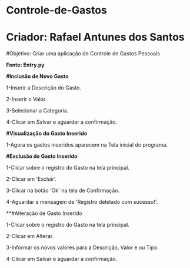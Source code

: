 # Controle-de-Gastos
# Criador: Rafael Antunes dos Santos
#Objetivo: Criar uma aplicação de Controle de Gastos Pessoais


**Fonte: Entry.py**


**#Inclusão de Novo Gasto**

1-Inserir a Descrição do Gasto.

2-Inserir o Valor.

3-Selecionar a Categoria.

4-Clicar em Salvar e aguardar a confirmação.



**#Visualização do Gasto Inserido**

1-Agora os gastos inseridos aparecem na Tela inicial do programa.



**#Exclusão de Gasto Inserido**

1-Clicar sobre o registro do Gasto na tela principal.

2-Clicar em 'Excluir'.

3-Clicar na botão 'Ok' na tela de Confirmação.

4-Aguardar a mensagem de 'Registro deletado com sucesso!'.



**#Alteração de Gasto Inserido

1-Clicar sobre o registro do Gasto na tela principal.

2-Clicar em Alterar.

3-Informar os novos valores para a Descrição, Valor e ou Tipo.

4-Clicar em Salvar e aguardar a confirmação.
